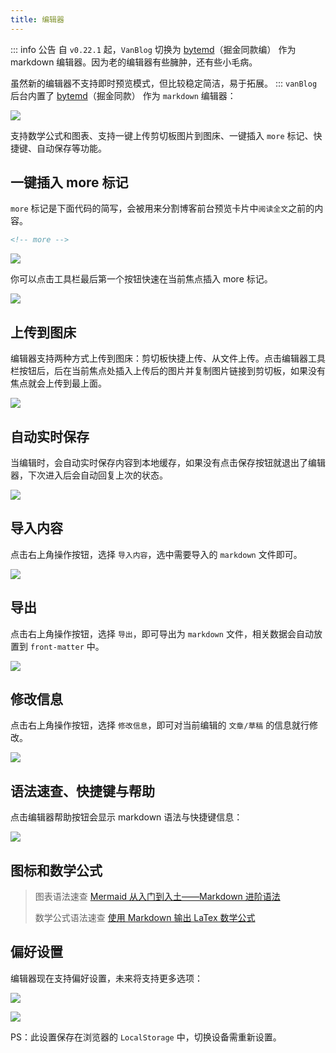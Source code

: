 ```yaml
---
title: 编辑器
---
```


::: info 公告
自 `v0.22.1` 起，`VanBlog` 切换为 [bytemd](https://github.com/bytedance/bytemd)（掘金同款编） 作为 markdown 编辑器。因为老的编辑器有些臃肿，还有些小毛病。

虽然新的编辑器不支持即时预览模式，但比较稳定简洁，易于拓展。
:::
`vanBlog` 后台内置了 [bytemd](https://github.com/bytedance/bytemd)（掘金同款） 作为 `markdown` 编辑器：

![](https://www.mereith.com/static/img/e0ce4ddda865c9b7827983a219468599.clipboard-2022-09-06.png)

支持数学公式和图表、支持一键上传剪切板图片到图床、一键插入 `more` 标记、快捷键、自动保存等功能。

## 一键插入 more 标记

`more` 标记是下面代码的简写，会被用来分割博客前台预览卡片中`阅读全文`之前的内容。

```html
<!-- more -->
```

![](https://pic.mereith.com/img/b613474a616f7e2b714735cb79aeff6a.clipboard-2022-08-15.png)

你可以点击工具栏最后第一个按钮快速在当前焦点插入 more 标记。

![](https://pic.mereith.com/img/59550a500ed84dea504f897dbe12ed07.clipboard-2022-08-29.png)

## 上传到图床

编辑器支持两种方式上传到图床：剪切板快捷上传、从文件上传。点击编辑器工具栏按钮后，后在当前焦点处插入上传后的图片并复制图片链接到剪切板，如果没有焦点就会上传到最上面。

![](https://pic.mereith.com/img/0a54a1e4fe8ac47cea8fa7aea89964ca.clipboard-2022-08-29.png)

## 自动实时保存

当编辑时，会自动实时保存内容到本地缓存，如果没有点击保存按钮就退出了编辑器，下次进入后会自动回复上次的状态。

![](https://pic.mereith.com/img/85fa1dc72226c92b7b176cc40690999d.clipboard-2022-08-31.png)

## 导入内容

点击右上角操作按钮，选择 `导入内容`，选中需要导入的 `markdown` 文件即可。

![](https://pic.mereith.com/img/4218768fe6d1c8d69433bde3fd98c01b.clipboard-2022-08-30.png)

## 导出

点击右上角操作按钮，选择 `导出`，即可导出为 `markdown` 文件，相关数据会自动放置到 `front-matter` 中。

![](https://www.mereith.com/static/img/52495adf0928d2034159a398cbc7e050.clipboard-2022-09-06.png)

## 修改信息

点击右上角操作按钮，选择 `修改信息`，即可对当前编辑的 `文章/草稿` 的信息就行修改。

![](https://www.mereith.com/static/img/52495adf0928d2034159a398cbc7e050.clipboard-2022-09-06.png)

## 语法速查、快捷键与帮助

点击编辑器帮助按钮会显示 markdown 语法与快捷键信息：

![](https://pic.mereith.com/img/cabe5cdfddeedbd6e592f7aaea2f4afc.clipboard-2022-08-29.png)

## 图标和数学公式

> 图表语法速查 [Mermaid 从入门到入土——Markdown 进阶语法](https://zhuanlan.zhihu.com/p/355997933)
>
> 数学公式语法速查 [使用 Markdown 输出 LaTex 数学公式](https://zhuanlan.zhihu.com/p/59412540)

## 偏好设置

编辑器现在支持偏好设置，未来将支持更多选项：

![](https://www.mereith.com/static/img/52495adf0928d2034159a398cbc7e050.clipboard-2022-09-06.png)

![](https://www.mereith.com/static/img/031c5d647a21e1f57efbceb615661486.clipboard-2022-09-06.png)

PS：此设置保存在浏览器的 `LocalStorage` 中，切换设备需重新设置。
